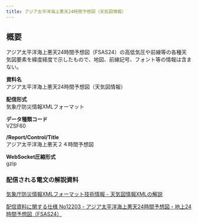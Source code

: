 ```yaml
---
title: アジア太平洋海上悪天24時間予想図（天気図情報）
---
```


## 概要
アジア太平洋海上悪天24時間予想図（FSAS24）の高低気圧や前線等の各種天気図要素を緯度経度で示したもので、地図、前線記号、フォント等の情報は含まない。

**資料名** <br/>
アジア太平洋海上悪天24時間予想図（天気図情報）
 
**配信形式** <br/>
気象庁防災情報XMLフォーマット

**データ種類コード** <br/>
VZSF60

**/Report/Control/Title** <br/>
アジア太平洋海上悪天２４時間予想図
 
**WebSocket圧縮形式** <br/>
gzip

### 配信される電文の解説資料
[気象庁防災情報XMLフォーマット技術情報 - 天気図情報XMLの解説](https://dmdata.jp/docs/jma/manual/0351-0356.pdf)
 
 
[配信資料に関する仕様 No12203 - アジア太平洋海上悪天24時間予想図・地上24時間予想図（FSAS24）](https://www.data.jma.go.jp/suishin/shiyou/pdf/no12203)
